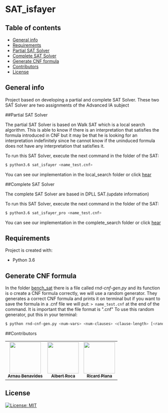 # SAT_isfayer

## Table of contents
* [General info](#general-info)
* [Requirements](#Requirements)
* [Partial SAT Solver](#Partial-SAT-Solver)
* [Complete SAT Solver](#Complete-SAT-Solver)
* [Generate CNF formula](#Generate-CNF-formula)
* [Contributors](#Contributors)
* [License](#License)



## General info

Project based on developing a partial and complete SAT Solver.
These two SAT Solver are two assignments of the Advanced IA subject

##Partial SAT Solver

The partial SAT Solver is based on Walk SAT which is a local search algorithm.
 This is able to know if there is an interpretation that satisfies the formula 
 introduced in CNF but it may be that he is looking for an interpretation indefinitely since he cannot know if the uninduced formula does not have any interpretation that satisfies it.

To run this SAT Solver, execute the next command in the folder of the SAT:

```bash
$ python3.6 sat_isfayer <name_test.cnf>
```

You can see our implementation in the local_search folder or click [hear](https://github.com/arnaubena97/sat_isfayer/tree/master/local_search)

##Complete SAT Solver

The complete SAT Solver are based in DPLL SAT.(update information)

To run this SAT Solver, execute the next command in the folder of the SAT:

```bash
$ python3.6 sat_isfayer_pro <name_test.cnf>
```

You can see our implementation in the complete_search folder or click [hear](https://github.com/arnaubena97/sat_isfayer/tree/master/complete_search)

## Requirements
Project is created with:
* Python 3.6

## Generate CNF formula

In the folder [bench_sat](https://github.com/arnaubena97/sat_isfayer/tree/master/bench_sat) 
there is a file called *rnd-cnf-gen.py* and its function is o create a CNF formula correctly, we will use a random generator. 
They generates a correct CNF formula and prints it on terminal but if
 you want to save the formula in a .cnf file we will put: ```> name_test.cnf``` at the end of the command.
 It is important that the file format is ".cnf"
 To use this random generator, put this in your terminal:

```bash
$ python rnd-cnf-gen.py <num-vars> <num-clauses> <clause-length> [<random-seed>]
```


##Contributors
<!-- ALL-CONTRIBUTORS-LIST:START - Do not remove or modify this section -->
<!-- prettier-ignore -->
<!-- markdownlint-disable -->
<table>
  <tr>
    <td align="center"><a href="https://github.com/arnaubena97"><img src="https://avatars0.githubusercontent.com/u/10574631?s=460&v=4" width="100px;" alt=""/><br /><sub><b>Arnau Benavides</b></sub></a></td>
    <td align="center"><a href="https://github.com/Albert1703"><img src="https://avatars3.githubusercontent.com/u/26384877?s=460&v=4" width="100px;" alt=""/><br /><sub><b>Albert Roca</b></sub></a><br /></td>
    <td align="center"><a href="https://github.com/ricardPlana"><img src="https://avatars1.githubusercontent.com/u/38788944?s=400&u=ac4e767f356cdce3c1f60d5b04540729a120fef0&v=4" width="100px;" alt=""/><br /><sub><b>Ricard Plana</b></sub></a><br /></td>

  </tr>
 </table>
<!-- ALL-CONTRIBUTORS-LIST:END -->

## License
[![License: MIT](https://img.shields.io/badge/License-MIT-yellow.svg)](https://opensource.org/licenses/MIT)